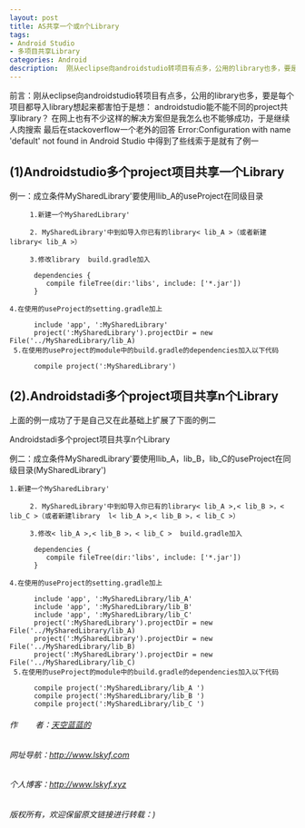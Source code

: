 ```yaml
---
layout: post
title: AS共享一个或n个Library
tags:
- Android Studio
- 多项目共享Library
categories: Android
description:  刚从eclipse向androidstudio转项目有点多，公用的library也多，要是每个项目都导入library想起来都害怕于是想： androidstudio能不能不同的project共享library？
---
```

前言：刚从eclipse向androidstudio转项目有点多，公用的library也多，要是每个项目都导入library想起来都害怕于是想： androidstudio能不能不同的project共享library？
在网上也有不少这样的解决方案但是我怎么也不能够成功，于是继续人肉搜索
最后在stackoverflow一个老外的回答
Error:Configuration with name 'default' not found in Android Studio
中得到了些线索于是就有了例一

<!-- more -->
## (1)Androidstudio多个project项目共享一个Library

例一：成立条件MySharedLibrary'要使用llib_A的useProject在同级目录

         1.新建一个MySharedLibrary'

         2. MySharedLibrary'中到如导入你已有的library< lib_A >（或者新建library< lib_A >）

         3.修改library  build.gradle加入

          dependencies {
             compile fileTree(dir:'libs', include: ['*.jar'])
          }

    4.在使用的useProject的setting.gradle加上

          include 'app', ':MySharedLibrary'
          project(':MySharedLibrary').projectDir = new File('../MySharedLibrary/lib_A)
     5.在使用的useProject的module中的build.gradle的dependencies加入以下代码

          compile project(':MySharedLibrary')

## (2).Androidstadi多个project项目共享n个Library

上面的例一成功了于是自己又在此基础上扩展了下面的例二

Androidstadi多个project项目共享n个Library

例二：成立条件MySharedLibrary'要使用llib_A，lib_B，lib_C的useProject在同级目录(MySharedLibrary')

    1.新建一个MySharedLibrary'

         2. MySharedLibrary'中到如导入你已有的library< lib_A >,< lib_B >，< lib_C >（或者新建library  l< lib_A >,< lib_B >，< lib_C >）

         3.修改< lib_A >,< lib_B >，< lib_C >  build.gradle加入

          dependencies {
             compile fileTree(dir:'libs', include: ['*.jar'])
          }

    4.在使用的useProject的setting.gradle加上

          include 'app', ':MySharedLibrary/lib_A'
          include 'app', ':MySharedLibrary/lib_B'
          include 'app', ':MySharedLibrary/lib_C'
          project(':MySharedLibrary').projectDir = new File('../MySharedLibrary/lib_A)
          project(':MySharedLibrary').projectDir = new File('../MySharedLibrary/lib_B)
          project(':MySharedLibrary').projectDir = new File('../MySharedLibrary/lib_C)
     5.在使用的useProject的module中的build.gradle的dependencies加入以下代码

          compile project(':MySharedLibrary/lib_A ')
          compile project(':MySharedLibrary/lib_B ')
          compile project(':MySharedLibrary/lib_C ')

###### 作&nbsp;&nbsp;&nbsp;&nbsp;&nbsp;&nbsp;&nbsp;&nbsp;者：<a href="#">天空蓝蓝的</a> ######
###### 网址导航：<a href="http://www.lskyf.com" target="_blank">http://www.lskyf.com</a> ######
###### 个人博客：<a href="http://www.lskyf.xyz" target="_blank">http://www.lskyf.xyz</a> ######
###### 版权所有，欢迎保留原文链接进行转载：) ######